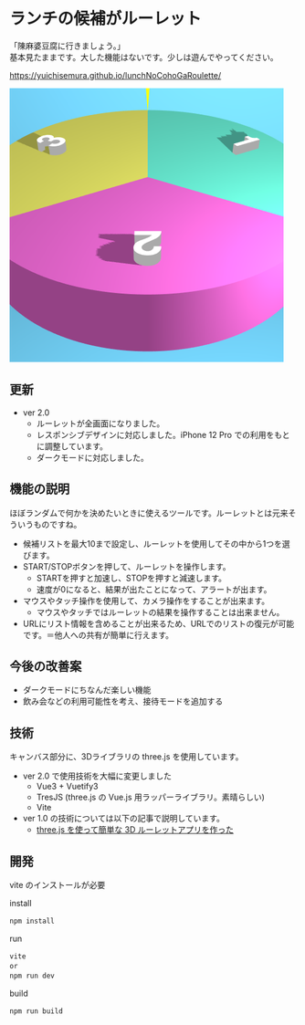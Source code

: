 # ランチの候補がルーレット

「陳麻婆豆腐に行きましょう。」  
基本見たままです。大した機能はないです。少しは遊んでやってください。

https://yuichisemura.github.io/lunchNoCohoGaRoulette/

![favicon](./favicon.png)

## 更新

- ver 2.0
  - ルーレットが全画面になりました。
  - レスポンシブデザインに対応しました。iPhone 12 Pro での利用をもとに調整しています。
  - ダークモードに対応しました。

## 機能の説明

ほぼランダムで何かを決めたいときに使えるツールです。ルーレットとは元来そういうものですね。

- 候補リストを最大10まで設定し、ルーレットを使用してその中から1つを選びます。
- START/STOPボタンを押して、ルーレットを操作します。
  - STARTを押すと加速し、STOPを押すと減速します。
  - 速度が0になると、結果が出たことになって、アラートが出ます。
- マウスやタッチ操作を使用して、カメラ操作をすることが出来ます。
  - マウスやタッチではルーレットの結果を操作することは出来ません。
- URLにリスト情報を含めることが出来るため、URLでのリストの復元が可能です。＝他人への共有が簡単に行えます。

## 今後の改善案

- ダークモードにちなんだ楽しい機能
- 飲み会などの利用可能性を考え、接待モードを追加する

## 技術

キャンバス部分に、3Dライブラリの three.js を使用しています。

- ver 2.0 で使用技術を大幅に変更しました
  - Vue3 + Vuetify3
  - TresJS (three.js の Vue.js 用ラッパーライブラリ。素晴らしい)
  - Vite
- ver 1.0 の技術については以下の記事で説明しています。
  - [three.js を使って簡単な 3D ルーレットアプリを作った](https://qiita.com/ychNext9/items/799dfe399c138230bd7c)

## 開発

vite のインストールが必要

install

```sh
npm install
```

run

```sh
vite
or
npm run dev
```

build

```
npm run build
```

